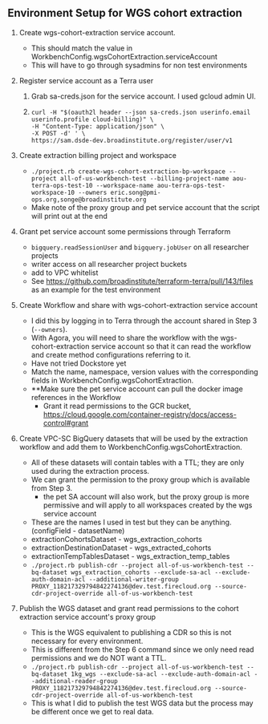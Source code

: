 ## Environment Setup for WGS cohort extraction

1. Create wgs-cohort-extraction service account.   
    - This should match the value in WorkbenchConfig.wgsCohortExtraction.serviceAccount
    - This will have to go through sysadmins for non test environments

2. Register service account as a Terra user 
     1. Grab sa-creds.json for the service account. I used gcloud admin UI.
     2. ```
        curl -H "$(oauth2l header --json sa-creds.json userinfo.email userinfo.profile cloud-billing)" \
        -H "Content-Type: application/json" \
        -X POST -d' ' \
        https://sam.dsde-dev.broadinstitute.org/register/user/v1

3. Create extraction billing project and workspace
    - `./project.rb create-wgs-cohort-extraction-bp-workspace --project all-of-us-workbench-test --billing-project-name aou-terra-ops-test-10 --workspace-name aou-terra-ops-test-workspace-10 --owners eric.song@pmi-ops.org,songe@broadinstitute.org`
    - Make note of the proxy group and pet service account that the script will print out at the end

4. Grant pet service account some permissions through Terraform
    - `bigquery.readSessionUser` and `bigquery.jobUser` on all researcher projects
    - writer access on all researcher project buckets
    - add to VPC whitelist
    - See https://github.com/broadinstitute/terraform-terra/pull/143/files as an example for the test environment

5. Create Workflow and share with wgs-cohort-extraction service account
    - I did this by logging in to Terra through the account shared in Step 3 (`--owners`).
    - With Agora, you will need to share the workflow with the wgs-cohort-extraction service account so that it can read the workflow and create method configurations referring to it.
    - Have not tried Dockstore yet
    - Match the name, namespace, version values with the corresponding fields in WorkbenchConfig.wgsCohortExtraction.
    - **Make sure the pet service account can pull the docker image references in the Workflow  
        - Grant it read permissions to the GCR bucket, https://cloud.google.com/container-registry/docs/access-control#grant

6. Create VPC-SC BigQuery datasets that will be used by the extraction workflow and add them to WorkbenchConfig.wgsCohortExtraction. 
    - All of these datasets will contain tables with a TTL; they are only used during the extraction process.
    - We can grant the permission to the proxy group which is available from Step 3.
        - the pet SA account will also work, but the proxy group is more permissive and will apply to all workspaces created by the wgs service account  
    - These are the names I used in test but they can be anything. (configField - datasetName)
    - extractionCohortsDataset - wgs_extraction_cohorts
    - extractionDestinationDataset - wgs_extracted_cohorts
    - extractionTempTablesDataset - wgs_extraction_temp_tables
    - `./project.rb publish-cdr --project all-of-us-workbench-test --bq-dataset wgs_extraction_cohorts --exclude-sa-acl --exclude-auth-domain-acl --additional-writer-group PROXY_118217329794842274136@dev.test.firecloud.org --source-cdr-project-override all-of-us-workbench-test`

7. Publish the WGS dataset and grant read permissions to the cohort extraction service account's proxy group
    - This is the WGS equivalent to publishing a CDR so this is not necessary for every environment.
    - This is different from the Step 6 command since we only need read permissions and we do NOT want a TTL.
    - `./project.rb publish-cdr --project all-of-us-workbench-test --bq-dataset 1kg_wgs --exclude-sa-acl --exclude-auth-domain-acl --additional-reader-group PROXY_118217329794842274136@dev.test.firecloud.org --source-cdr-project-override all-of-us-workbench-test`
    - This is what I did to publish the test WGS data but the process may be different once we get to real data.
